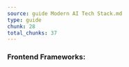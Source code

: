 ```yaml
---
source: guide Modern AI Tech Stack.md
type: guide
chunk: 28
total_chunks: 37
---
```


### Frontend Frameworks: